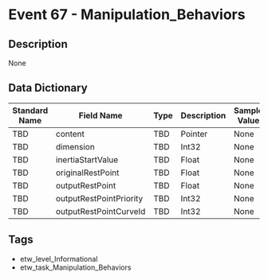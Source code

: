 # Event 67 - Manipulation_Behaviors

## Description
None

## Data Dictionary
|Standard Name|Field Name|Type|Description|Sample Value|
|---|---|---|---|---|
|TBD|content|TBD|Pointer|None|None|
|TBD|dimension|TBD|Int32|None|None|
|TBD|inertiaStartValue|TBD|Float|None|None|
|TBD|originalRestPoint|TBD|Float|None|None|
|TBD|outputRestPoint|TBD|Float|None|None|
|TBD|outputRestPointPriority|TBD|Int32|None|None|
|TBD|outputRestPointCurveId|TBD|Int32|None|None|

## Tags
* etw_level_Informational
* etw_task_Manipulation_Behaviors